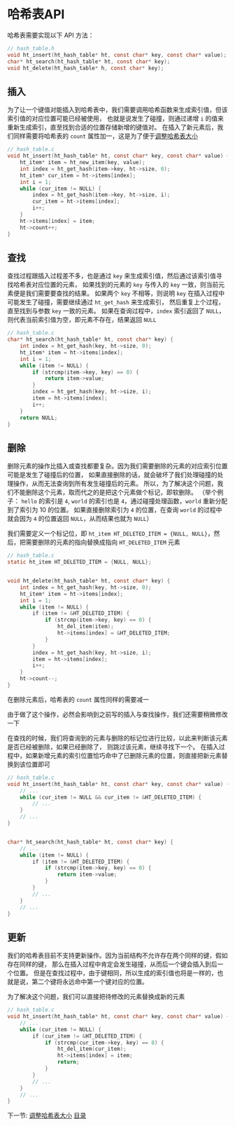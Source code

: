 # 哈希表API

哈希表需要实现以下 API 方法：

```c
// hash_table.h
void ht_insert(ht_hash_table* ht, const char* key, const char* value);
char* ht_search(ht_hash_table* ht, const char* key);
void ht_delete(ht_hash_table* h, const char* key);
```

## 插入

为了让一个键值对能插入到哈希表中，我们需要调用哈希函数来生成索引值，但该索引值的对应位置可能已经被使用，
也就是说发生了碰撞，则通过递增 `i` 的值来重新生成索引，直至找到合适的位置存储新增的键值对。
在插入了新元素后，我们同样需要将哈希表的 `count` 属性加一，这是为了便于[调整哈希表大小](../06-resizing)

```c
// hash_table.c
void ht_insert(ht_hash_table* ht, const char* key, const char* value) {
    ht_item* item = ht_new_item(key, value);
    int index = ht_get_hash(item->key, ht->size, 0);
    ht_item* cur_item = ht->items[index];
    int i = 1;
    while (cur_item != NULL) {
        index = ht_get_hash(item->key, ht->size, i);
        cur_item = ht->items[index];
        i++;
    } 
    ht->items[index] = item;
    ht->count++;
}
```

## 查找

查找过程跟插入过程差不多，也是通过 `key` 来生成索引值，然后通过该索引值寻找哈希表对应位置的元素，
如果找到的元素的 `key` 与传入的 `key` 一致，则当前元素便是我们需要要查找的结果。
如果两个 `key` 不相等，则说明 `key` 在插入过程中可能发生了碰撞，需要继续通过 `ht_get_hash` 来生成索引，
然后重复上个过程，直至找到与参数 `key` 一致的元素。
如果在查询过程中，`index` 索引返回了 `NULL`，则代表当前索引值为空，即元素不存在，结果返回 `NULL`

```c
// hash_table.c
char* ht_search(ht_hash_table* ht, const char* key) {
    int index = ht_get_hash(key, ht->size, 0);
    ht_item* item = ht->items[index];
    int i = 1;
    while (item != NULL) {
        if (strcmp(item->key, key) == 0) {
            return item->value;
        }
        index = ht_get_hash(key, ht->size, i);
        item = ht->items[index];
        i++;
    } 
    return NULL;
}
```

## 删除

删除元素的操作比插入或查找都要复杂。因为我们需要删除的元素的对应索引位置可能是发生了碰撞后的位置，
如果直接删除的话，就会破坏了我们处理碰撞的处理操作，从而无法查询到所有发生碰撞后的元素。
所以，为了解决这个问题，我们不能删除这个元素，取而代之的是把这个元素做个标记，即软删除。
（举个例子： `hello` 的索引是 `4`, `world` 的索引也是 `4`，通过碰撞处理函数，`world` 重新分配到了索引为 10 的位置。
如果直接删除索引为 `4` 的位置，在查询 `world` 的过程中就会因为 `4` 的位置返回 `NULL`，从而结果也就为 `NULL`）

我们需要定义一个标记位，即 `ht_item HT_DELETED_ITEM = {NULL, NULL}`，然后，把需要删除的元素的指向替换成指向 `HT_DELETED_ITEM` 元素

```c
// hash_table.c
static ht_item HT_DELETED_ITEM = {NULL, NULL};


void ht_delete(ht_hash_table* ht, const char* key) {
    int index = ht_get_hash(key, ht->size, 0);
    ht_item* item = ht->items[index];
    int i = 1;
    while (item != NULL) {
        if (item != &HT_DELETED_ITEM) {
            if (strcmp(item->key, key) == 0) {
                ht_del_item(item);
                ht->items[index] = &HT_DELETED_ITEM;
            }
        }
        index = ht_get_hash(key, ht->size, i);
        item = ht->items[index];
        i++;
    } 
    ht->count--;
}
```

在删除元素后，哈希表的 `count` 属性同样的需要减一

由于做了这个操作，必然会影响到之前写的插入与查找操作，我们还需要稍微修改一下

在查找的时候，我们将查询到的元素与删除的标记位进行比较，以此来判断该元素是否已经被删除，如果已经删除了，
则跳过该元素，继续寻找下一个。
在插入过程中，如果新增元素的索引位置恰巧命中了已删除元素的位置，则直接把新元素替换到该位置即可


```c
// hash_table.c
void ht_insert(ht_hash_table* ht, const char* key, const char* value) {
    // ...
    while (cur_item != NULL && cur_item != &HT_DELETED_ITEM) {
        // ...
    }
    // ...
}


char* ht_search(ht_hash_table* ht, const char* key) {
    // ...
    while (item != NULL) {
        if (item != &HT_DELETED_ITEM) { 
            if (strcmp(item->key, key) == 0) {
                return item->value;
            }
        }
        // ...
    }
    // ...
}
```

## 更新

我们的哈希表目前不支持更新操作。因为当前结构不允许存在两个同样的键，假如存在同样的键，
那么在插入过程中肯定会发生碰撞，从而后一个键会插入到后一个位置。
但是在查找过程中，由于键相同，所以生成的索引值也将是一样的，也就是说，第二个键将永远命中第一个键对应的位置。

为了解决这个问题，我们可以直接把待修改的元素替换成新的元素

```c
// hash_table.c
void ht_insert(ht_hash_table* ht, const char* key, const char* value) {
    // ...
    while (cur_item != NULL) {
        if (cur_item != &HT_DELETED_ITEM) {
            if (strcmp(cur_item->key, key) == 0) {
                ht_del_item(cur_item);
                ht->items[index] = item;
                return;
            }
        }
        // ...
    } 
    // ...
}
```

下一节: [调整哈希表大小](../06-resizing)
[目录](/.translations/cn/README.md#目录)
